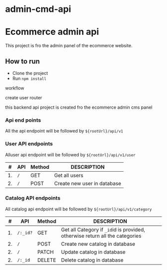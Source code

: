 # admin-cmd-api

# Ecommerce admin api

This project is fro the admin panel of the ecommerce website.

## How to run

- Clone the project
- Run `npm install`

workflow

create user router

<!-- ecommerce admin api -->

this backend api project is created fro the ecommerce admin cms panel

### Api end points

All the api endpoint will be followed by `${rootUrl}/api/v1`

### User API endpoints

Alluser api endpoint will be followed by `${rootUrl}/api/v1/user`

| #   | API | Method | DESCRIPTION                 |
| --- | --- | ------ | --------------------------- |
| 1.  | `/` | GET    | Get all users               |
| 2.  | `/` | POST   | Create new user in database |

### Catalog API endpoints

All catalog api endpoint will be followed by `${rootUrl}/api/v1/category`

| #   | API      | Method | DESCRIPTION                                                                  |
| --- | -------- | ------ | ---------------------------------------------------------------------------- |
| 1.  | `/:_id?` | GET    | Get all Category if `_id`id is provided, otherwise return all the categories |
| 2.  | `/`      | POST   | Create new catalog in database                                               |
| 2.  | `/`      | PATCH  | Update catalog in database                                                   |
| 2.  | `/:_id`  | DELETE | Delete catalog in database                                                   |
